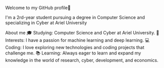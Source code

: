 Welcome to my GitHub profile👋

I'm a 2rd-year student pursuing a degree in Computer Science and specializing in Cyber ​​at Ariel University

About me
🎓 Studying: Computer Science and Cyber ​​at Ariel University.
🌱 Interests: I have a passion for machine learning and deep learning.
💻 Coding: I love exploring new technologies and coding projects that challenge me.
📚 Learning: Always eager to learn and expand my knowledge in the world of research, cyber, development, and economics.
